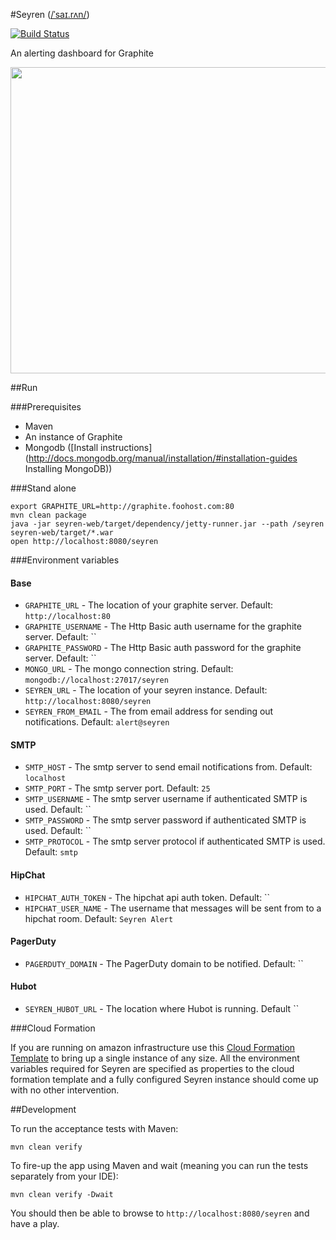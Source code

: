 #Seyren ([/ˈsaɪ.rʌn/](http://en.wikipedia.org/wiki/Wikipedia:IPA_for_English#Key))

[![Build Status](https://secure.travis-ci.org/scobal/seyren.png?branch=master)](http://travis-ci.org/scobal/seyren)

An alerting dashboard for Graphite

<img src="http://i.imgur.com/hyAEH.png" height="490" width="800" />

##Run

###Prerequisites

* Maven
* An instance of Graphite
* Mongodb ([Install instructions](http://docs.mongodb.org/manual/installation/#installation-guides Installing MongoDB))

###Stand alone

```
export GRAPHITE_URL=http://graphite.foohost.com:80
mvn clean package
java -jar seyren-web/target/dependency/jetty-runner.jar --path /seyren seyren-web/target/*.war
open http://localhost:8080/seyren
```

###Environment variables

#### Base
* `GRAPHITE_URL` - The location of your graphite server. Default: `http://localhost:80`
* `GRAPHITE_USERNAME` - The Http Basic auth username for the graphite server. Default: ``
* `GRAPHITE_PASSWORD` - The Http Basic auth password for the graphite server. Default: ``
* `MONGO_URL` - The mongo connection string. Default: `mongodb://localhost:27017/seyren`
* `SEYREN_URL` - The location of your seyren instance. Default: `http://localhost:8080/seyren`
* `SEYREN_FROM_EMAIL` - The from email address for sending out notifications. Default: `alert@seyren`

#### SMTP
* `SMTP_HOST` - The smtp server to send email notifications from. Default: `localhost`
* `SMTP_PORT` - The smtp server port. Default: `25`
* `SMTP_USERNAME` - The smtp server username if authenticated SMTP is used. Default: ``
* `SMTP_PASSWORD` - The smtp server password if authenticated SMTP is used. Default: ``
* `SMTP_PROTOCOL` - The smtp server protocol if authenticated SMTP is used. Default: `smtp`

#### HipChat
* `HIPCHAT_AUTH_TOKEN` - The hipchat api auth token. Default: ``
* `HIPCHAT_USER_NAME` - The username that messages will be sent from to a hipchat room. Default: `Seyren Alert`

#### PagerDuty
* `PAGERDUTY_DOMAIN` - The PagerDuty domain to be notified. Default: ``

#### Hubot
* `SEYREN_HUBOT_URL` - The location where Hubot is running. Default ``




###Cloud Formation

If you are running on amazon infrastructure use this [Cloud Formation Template](https://gist.github.com/3933244) to bring up a single instance of any size. All the environment variables required for Seyren are specified as properties to the cloud formation template and a fully configured Seyren instance should come up with no other intervention.

##Development

To run the acceptance tests with Maven:

```
mvn clean verify
```

To fire-up the app using Maven and wait (meaning you can run the tests separately from your IDE):

```
mvn clean verify -Dwait
```

You should then be able to browse to `http://localhost:8080/seyren` and have a play.
